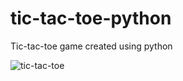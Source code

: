 # tic-tac-toe-python
Tic-tac-toe game created using python

![tic-tac-toe](https://i.imgur.com/QSjIcpx.png)
